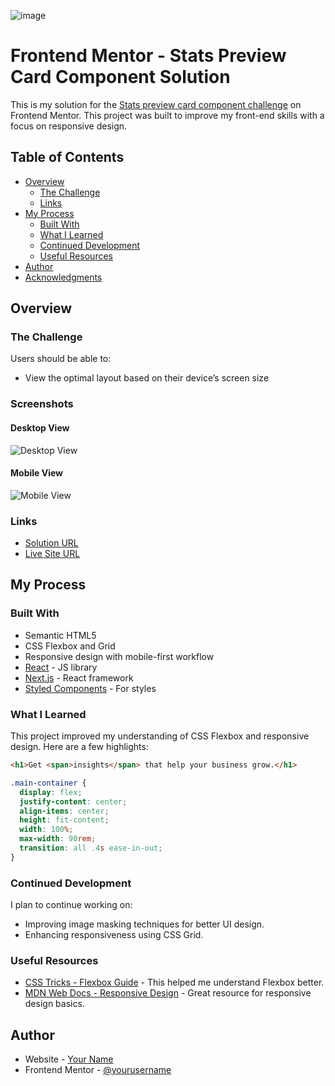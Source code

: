 ![image](https://github.com/user-attachments/assets/ea57f161-29f6-40e0-aae0-e62bf990c77c)
# Frontend Mentor - Stats Preview Card Component Solution

This is my solution for the [Stats preview card component challenge](https://www.frontendmentor.io/challenges/stats-preview-card-component-8JqbgoU62) on Frontend Mentor. This project was built to improve my front-end skills with a focus on responsive design.

## Table of Contents

- [Overview](#overview)
  - [The Challenge](#the-challenge)
  - [Links](#links)
- [My Process](#my-process)
  - [Built With](#built-with)
  - [What I Learned](#what-i-learned)
  - [Continued Development](#continued-development)
  - [Useful Resources](#useful-resources)
- [Author](#author)
- [Acknowledgments](#acknowledgments)

## Overview

### The Challenge

Users should be able to:

- View the optimal layout based on their device’s screen size

### Screenshots

#### Desktop View
![Desktop View](./images/screenshot-desktop.jpg)

#### Mobile View
![Mobile View](./images/screenshot-mobile.jpg)

### Links

- [Solution URL](https://github.com/yourusername/stats-preview-card) 
- [Live Site URL](https://your-live-site-url.com)

## My Process

### Built With

- Semantic HTML5
- CSS Flexbox and Grid
- Responsive design with mobile-first workflow
- [React](https://reactjs.org/) - JS library
- [Next.js](https://nextjs.org/) - React framework
- [Styled Components](https://styled-components.com/) - For styles

### What I Learned

This project improved my understanding of CSS Flexbox and responsive design. Here are a few highlights:

```html
<h1>Get <span>insights</span> that help your business grow.</h1>
```

```css
.main-container {
  display: flex;
  justify-content: center;
  align-items: center;
  height: fit-content;
  width: 100%;
  max-width: 90rem;
  transition: all .4s ease-in-out;
}
```

### Continued Development

I plan to continue working on:

- Improving image masking techniques for better UI design.
- Enhancing responsiveness using CSS Grid.

### Useful Resources

- [CSS Tricks - Flexbox Guide](https://css-tricks.com/snippets/css/a-guide-to-flexbox/) - This helped me understand Flexbox better.
- [MDN Web Docs - Responsive Design](https://developer.mozilla.org/en-US/docs/Learn/CSS/CSS_layout/Responsive_Design) - Great resource for responsive design basics.

## Author

- Website - [Your Name](https://www.your-site.com)
- Frontend Mentor - [@yourusername](https://www.frontendmentor.io/profile/Pichikachandu)
